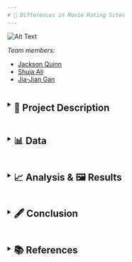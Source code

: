 ```yaml
---
# 🎥 Differences in Movie Rating Sites
---
```



![Alt Text](https://compote.slate.com/images/e0d344a9-dcfb-45f9-b31f-67ab5aaade24.jpeg)



*Team members:* 

- [Jackson Quinn]()
- [Shuja Ali]()
- [Jia-Jian Gan]()

<details>
    <summary><h2 style="display: inline-block; vertical-align: middle;">📝 Project Description</h2></summary>
    
Everyone in our group loves watching movies, and we tend to look at reviews when deciding on watching a film to check the quality and see whether it's worth
watching. Since there are numerous review sites, with each having their own differing opinion on many films, we would like to examine the differences in user
preference between the sources. We would also like to examine the popularity of the sources and how it affects the preferences of their respective users. Uncovering
these preferences will better  allow us to interpret movie ratings on these websites.
    
Our project includes the usage of data science techniques, to collect, store, clean, and plotting the data to conduct analysis. 
    
A flow chart outlining our project plan:
    
<img src="https://github.com/j-quinn01/LSE-DS105-Movie-Directors/raw/main/docs/_images/flow_chart.png" alt="Flow chart">
    
To make our analysis more advanced and critical, we designed a composite score for each movie. The composite score consisted of 4 factors: the user rating, the
number of users voted, the revenue and the year. The purpose of this is to level off our data, and give a more layered analysis.
    
</details>

<details>
    <summary><h2 style="display: inline-block; vertical-align: middle;">📊 Data</h2></summary>

Collecting data of the top 250 movies from: IMDb, Rotten Tomatoes and TMDB

  <table>
    <thead>
      <tr>
        <th>Data Source</th>
        <th>Challenges</th>
      </tr>
    </thead>
    <tbody>
      <tr>
        <td>Wikipedia</td>
        <td>Lack of data which forced us to cross-reference another site like Rotten Tomatoes</td>
      </tr>
      <tr>
        <td>Rotten Tomatoes</td>
        <td>Ensuring homogeneity with other sources as RT has a large international presence, so filtering for just US films required extra steps</td>
      </tr>
      <tr>
        <td>IMDb</td>
        <td>Homogenizing data with the other sources (bracketing votes, putting rating out of 100)</td>
      </tr>
      <tr>
        <td>TMDB</td>
        <td>Missing revenue values for several films</td>
      </tr>
    </tbody>
  </table>
    
<details>
    <summary><h2 style="display: inline-block; vertical-align: middle;">Wikipedia/ Rotten Tomatoes(RT)</h2></summary>

For Rotten Tomatoes, our approach was to leverage data from a Wikipedia article featuring films with 100% ratings. We initially gathered a larger pool of 424 films and later refined it to our target 250, keeping in mind that these ratings did not equate to 100% user ratings.

To facilitate data analysis and maintain consistency with the other data sources, we had to perform several data cleaning steps. This included the standardization of revenue and movie runtimes, and the transformation of the number of votes into brackets.

We also developed a composite score for each movie, which was calculated considering both user ratings and revenue. Additionally, we tried to score directors based on the average composite scores of their movies and their number of films in the list. However, after feedback, we decided to focus more on comparing sources than analyzing individual directors.

Data was then compiled in a dataframe with key features including the rating, director, revenue, users voted, the data source and the year. All features were adjusted to match the format and data types used by our teammates for IMDb and TMDB data, ensuring a seamless concatenation process.

    <h5>Data Collection Challenges</h5>

The most significant challenge we encountered with Rotten Tomatoes data was ensuring homogeneity and comparability with other sources. This is because RT has a large international presense, so it was especially tricky when dealing with different currencies in revenue and trying to remove non-US flims.

<img src="https://github.com/j-quinn01/LSE-DS105-Movie-Directors/raw/main/docs/_images/ss_of_merged_data.png" alt="Flow chart">


  </details>

  <details>
    <summary><h2 style="display: inline-block; vertical-align: middle;">TMDB</h2></summary>

For TMDB, first the API was used to get the top 250 movies and their IDs. The ID was used to get all the key information of an individual film (e.g., revenue, director) in a json requests format. As numerous films in TMDB had missing revenue values, IMDb was used to fill in the missing values where possible (TMDB API also gave the IMDb ID of each film). Most films had multiple genres and some with multiple directors, so the genres and directors for those films were stored in a list. When we wanted to separate the data by genre or director, we used the pandas df.explode() function to do so.

Data was then compiled in a dataframe. The variables used included: (user) rating, director, revenue, users voted, the data source and the year. 

Rating values were converted into a percentage and votes was converted from a flat number to brackets (since Rotten Tomatoes doesn't have a flat number for the number of users voted), to make the data consistent, so all 3 sites can be easily compared and the dataframes can be concatenated.

 <img src="https://github.com/j-quinn01/LSE-DS105-Movie-Directors/raw/main/docs/_images/tmdb_df.png" alt="Flow chart">     

      
  </details>

  <details>
    <summary><h2 style="display: inline-block; vertical-align: middle;">IMDb</h2></summary> 

We were able to find a list of the top 1000 movies on IMDb by rating. We then took the first 250 movies from this list to use in our project. IMDb was not willing to let us use their API, so the data was collected using webscraping. We collected the movie title, director, year of release, genre, revenue, rating, length, and number of user votes. We then made the rating out of 100 instead of 10 for the sake of comparability. Initially, we created one IMDb df that had only one genre per movie. Later we put all genres in a list and used df.explode() to separate them when necessary. We also bracketed the votes like we did for our TMDB data for ease of comparison. 


 <img src="https://github.com/j-quinn01/LSE-DS105-Movie-Directors/raw/main/docs/_images/IMDb_df.png" alt="Flow chart">       
      

  </details>
      
</details>

<details>
    <summary><h2 style="display: inline-block; vertical-align: middle;">📈 Analysis & 🖼️ Results</h2></summary>
    
  <details>
      <summary><h2 style="display: inline-block; vertical-align: middle;">Section 0: Preliminary analysis (unrelated to later sections)</h2></summary>
    
(Our analysis and results section are merged as we felt showing and analyzing each step of our data analysis process for clarity)
<br>
Before we begin, we will show a sample of how we created our analysis by using ggplot(shown below).
    
<img src="https://github.com/j-quinn01/LSE-DS105-Movie-Directors/raw/main/docs/_images/ggplot_code.png" alt="Flow chart">        

 ---
      
<h3> Now, we will show some preliminary data analysis that are unrelated to sections I, II and III. </h3>

<ul>
<li>While doing some exploratory analysis, we produced the following graph. On the x-axis we have the different vote brackets, on the y-axis we have the average revenue of each interval. </li>
</ul>
      
<img src="https://github.com/j-quinn01/LSE-DS105-Movie-Directors/raw/main/docs/_images/revenue_votes.png" alt="Flow chart">       

<ul>
<li>One would think that as the number of votes increase, the revenue would as well because we expect a positive correlation between the number of votes and the number of people who have seen the movie. And so, the more people who have seen a movie, the higher that movie’s revenue. We kind of see this trend in the graph, although there is a huge spike in revenue for the 10,000 and 25,000 votes intervals. We were curious about this, so we looked for outliers. After sorting the concatenated df by revenue, we found this.</li>
</ul>
      
<img src="https://github.com/j-quinn01/LSE-DS105-Movie-Directors/raw/main/docs/_images/outlier_df.png" alt="Flow chart">  
<ul>
<li>Both the 10,000 and 25,000 votes intervals have an Avengers movie with very high revenue relative to other movies, which is pushing the average revenues for these movies higher.</li>
      </ul>

<br>
<br>
There seems to be movies from greater variety of directors in RT. The frequency of directors in Rotten Tomatoes does not exceed 3, whilst directors have appeared up to 7 times in TMDB and IMDB.
          
<img src="https://github.com/j-quinn01/LSE-DS105-Movie-Directors/raw/main/docs/_images/t10_directors_each_source.png" alt="Flow chart">       

TMDB's top 250 movies have by far the greatest average revenue, with Rotten Tomatoes with the least. This suggests TMDB users have a preference towards more popular films, whilst Rotten Tomatoes users do not.      
 
<img src="https://github.com/j-quinn01/LSE-DS105-Movie-Directors/raw/main/docs/_images/avg_rev_sources.png" alt="Flow chart">      
          
This suggests TMDB and IMDb users may be biased towards films with a specific director or a higher box office, however the analysis is preliminary and more analysis needs to be conducted in order to make a conclusion.
      
<h2> So far, we have seen how outliers have skewed the average revenue of voting intervals, the variation in the number of directors included in the top 250 movies from each source, and the (large) variation in the average revenue per movie across our three sources. </h2>
      
  </details>



  <details>
      <summary>
          <div style="margin-top: 10px;">
              <h2 style="display: inline-block; vertical-align: middle;">Section I: Is there a preference of certain genres according to sources, as examined by absolute user ratings and absolute representation?</h2>
          </div>
      </summary>
<ul>
<li>In Part I, we tried to see if we can infer anything from the graphs of average absolute user rating by genre across 3 sources</li>
      </ul>

<img src="https://github.com/j-quinn01/LSE-DS105-Movie-Directors/raw/main/docs/_images/section_I_absolute_user_ratings.png" alt="Flow chart"> 
<br>
(This bargraph depicts a graph of absolute user ratings over genres from different sources)

<br>

 <img src="https://github.com/j-quinn01/LSE-DS105-Movie-Directors/raw/main/docs/_images/rating_boxplots.png" alt="Flow chart"> 

(The boxplot is depicting the same thing as the bar graph, and both show higher average ratings for RT)
<ul>
    <li>We saw that RT users tend to vote more optimistically compared to IMDb and TMDB on average</li>
<li> However, we find no substantial differences/preferences for 1 genre relative to the other within genres by eyeballing the data and seeing how any differences are not consistent across sources, and were minimal fluctuations at best (relative to total ratings)</li>
      </ul>

<br>

Still in part I, we also plotted a graph of the number of top movies by genres so we can see if a source gives "preferential" treatment to those from a different source
      <ul>
<li>(For example, maybe IMDb really likes horror movies. If so, then we should see alot more horror movies!)</li>
      </ul>


 <img src="https://github.com/j-quinn01/LSE-DS105-Movie-Directors/raw/main/docs/_images/section_I_representation_of_movies.png" alt="Flow chart">       



<h4> As we saw from the adjusted graph, there seems to be a HUGE representation of Documentary type movies for just Rotten Tomatoes! </h4>
      <ul>
<li>After doing some adjustment, we found that there is there is alot of Drama movies across all sources (most for IMDb and TMDB, and 2nd for RT)</li>
<li>Potential inferrence might mean that on average, many people like Drama type movies!</li>
<li>However, there might be other confounding variables, like maybe there are just a greater proportion of Drama movies made, so naturally more are highly rated</li>
<li>We can also see the RT does not have movies in certain genres like War, Mystery or Music! However, this is due to the fact that there aren't categories for this on RT</li>
<li>No clear relationship for other genres</li>
      </ul>



<h2> In conclusion, data from user ratings suggest no preference for a certain genre across sources. However, data from represenation of top movies seems to indicate a potential preference for Documentary genres within RT. However, as we would soon find out in section 2, this isn't the case! </h2>

        
---

  </details>


    
  <details>
      <summary>
          <div style="margin-top: 10px;">
              <h2 style="display: inline-block; vertical-align: middle;">Section II: Examining difference in composite scores, to see if there are any discrepances or patterns in absolute user score, number of voters, absolute revenue and date of release in order to derive conclusions about the sources</h2>
          </div>
      </summary>

First, we began by calculating the overall composite score
<br>
The composite score = function(User composite score, revenue composite score)
<ul>
<li>User composite score = function(absolute user rating, number of users)</li>
<li>Revenue composite score = function(revenue at time of release, year of release)</li> 
      </ul>
Hence, composite score consists of 4 components
      <ul>
    <li>User score</li>
    <li>Number of users who rated</li>
    <li>Revenue</li>
    <li>Date of release (revenue was scaled up due to inflation)</li>
      </ul>

<br>
<br>
We then plot a graph of average overall_composite_movie_score over genre with 3 bar graphs for each data source

<img src="https://github.com/j-quinn01/LSE-DS105-Movie-Directors/raw/main/docs/_images/section_II_absolute_composite_score.png" alt="Flow chart">       

<ul>      
<li>We again find no clear pattern of composite scores within genres</li>
<li>Even the Documentary genre for RT isn't higher than the rest despite over-representation shown earlier</li>
<li>This points to other factors causing over-representation besides the hypothesis that RT users like Documentaries</li>
<li> **This gives evidence to refute our initial findings in section 1, that there might be a slight preference for Documentary genres within Rotten Tomatoes sources!** </li>
<li>However, we find crucial data (indicated in the graph or a more condensed one below) that RT has the lowest average overall score across all genres (data above graph) followed by TMDB and IMDB.</li>
      </ul>

<img src="https://github.com/j-quinn01/LSE-DS105-Movie-Directors/raw/main/docs/_images/section_II_average_composite_score_mean.png" alt="Flow chart">   


<br>


We then tried to find out which of the 4 components contributed to this trend by sketching appropriate graphs
      <ul>
<li>By plotting a graph of average revenue_score over genre with 3 bar graphs for each data source amoung other things, we can see, RT is the lowest, followed by TMDB and IMDB. This matches the earlier pattern, so revenue explains it!</li>
      </ul>

<img src="https://github.com/j-quinn01/LSE-DS105-Movie-Directors/raw/main/docs/_images/section_II_composite_revenue_graph.png" alt="Flow chart">


<br>

(Graph helps to explain as there are similar "peaks" and trough as compared to the total composite score graph)




<img src="https://github.com/j-quinn01/LSE-DS105-Movie-Directors/raw/main/docs/_images/section_II_composite_revenue_graph_mean.png" alt="Flow chart">      

<br>
(This mean table gives a simpler version of analysis to prove what we're saying above)
<ul>
<li>Since revenue composite score is made up of revenue at time of release (Absolute revenue) and year of release we did further analysis via graphs to see which factor exactly contribues to this trend</li>
      </ul>

<img src="https://github.com/j-quinn01/LSE-DS105-Movie-Directors/raw/main/docs/_images/section_II_years_graph.png" alt="Flow chart">      

<ul>
<li>From the data, (above) we can see that the years are clearly not a factor. The order is reversed and differences minimal</li>
      </ul>

<br>

**This means the differences are attributed primarily to absolute revenue!**

**In other words, while it seems that there is no preference (or conflicting evidence) as to whether there are preferences between genres within or between sources, our data seems to suggest movies with a higher absolute revenue are over-represented in IMDb and TMDB relative to Rotten Tomatoes!**

**A possible explanation could be that IMDb and TMDB are more popular sites than Rotten Tomatoes. Hence, movies with higher revenues (and hence more overall customers), visit sites like IMDb and TMDB more relative to RT! (obviously, this is just a hypothesis. Correlation =/= causation)**



We next examined user composite score and see the same pattern of (RT -> TMDB -> IMDb) for user composite score

<img src="https://github.com/j-quinn01/LSE-DS105-Movie-Directors/raw/main/docs/_images/s2_comp_user_graph.png" alt="Flow chart">      


(graph showing composite user score)
<br>
<br>
<br>

<img src="https://github.com/j-quinn01/LSE-DS105-Movie-Directors/raw/main/docs/_images/s2_comp_user.png" alt="Flow chart">      

<br>
(table showing mean user score)
<br>
<ul>
<li>However, data/graph seems to only partially confirm this as only some patterns are explained but not others in the graph</li>
<li>**Taken together, it seems that the composite user rating score only partially explains the lower average total score for RT, but doesn't explain to the same extent as revenue composite!**</li>
<li>This is because while the means follow the same pattern, the "peaks" and "troughs" of the data from user composite don't follow the same pattern as overall composite!</li>
      </ul>
<br>

<br>
We next analysed the data to see which of the 2 components in user composite (user rating or number of voters) contribute to the trend

<br>

<img src="https://github.com/j-quinn01/LSE-DS105-Movie-Directors/raw/main/docs/_images/s2_absolute_user_mean.png" alt="Flow chart">      

<br>

<ul>
<li>The data seems obvious that absolute ratings aren't the reason contributing to the composite user rating order between sources as the order there doesn't match the order previously (instead of RT being lowest and IMDb being highest, now RT is highest)</li>
<li>**Instead, it seems like the number of voters are the major reason!**</li>
<li>**It seems that it is _**number of voters**_ &  _**absolute revenue**_ that explains the trend we see in composite user rating and overall composite score**</li>
      </ul>

<h2> **To summarise, while it seems that there is no preference (or conflicting evidence) as to whether there are preferences between genres within or between sources, our data seems to suggest movies with a higher absolute revenue are over-represented in IMDb and TMDB relative to Rotten Tomatoes! Hence, this supports the idea that IMDb and TMDB are more popular sites than Rotten Tomatoes! If IMDb and TMDB are more popular, those sites would get more voters for popular movies. Indeed, this is what we see!** </h2>

<br>
      
* Note again here, this is just a hypothesis. Correlation =/= causation. Reverse casuality might happen here - perhaps because there are more votes on sites like IMDb and TMDB, they become more popular with mainstream and casual audiences, which explains why movies with higher revenus (that are frequented by mainstream audiences, go to those sites leading to over representation of high revenue movies in IMDb and TMDB.)

<br>


  </details>



  <details style="margin-top: 10px;">
      <summary>
          <div style="margin-top: 10px;">
              <h2 style="display: inline-block; vertical-align: middle;">Section III: Appendix/ Section 3: Even more evidence to support popularity of IMDb and TMDB compared to RT</h2>
          </div>
      </summary>
<ul>
<li>We plot a graph of number of movies over their release date</li>
      </ul>

<br>

<img src="https://github.com/j-quinn01/LSE-DS105-Movie-Directors/raw/main/docs/_images/s2_p3.png" alt="Flow chart">      


<br>

<ul>
<li>The graph clearly shows that there is a significant over-representation of RT movies in pre-modern times and under-representation in modern times</li>
      </ul>

<h2> **Perhaps, this points to the fact that IMDb and TMDB are more popular in recent times compared to RT!** </h2>

---

  </details>
    
    
</details>

<details>
    <summary><h2 style="display: inline-block; vertical-align: middle;">🖋️ Conclusion</h2></summary>
<ul>
<li>In conclusion, we think there is no strong evidence that there is a preference for a genre within or across sources</li>
<li>Examining the graph of absolute user ratings over genres over 3 sources, we see that there is no significant pattern of preference for a single genre within sources(as variations are relatively small) & across sources (no pattern across sources)</li>
<li>We also plotted a graph showing representation of movies by genre from an essentially random sample (we collected data using a similar approach for all 3 - collecting data from top movies as indicated by the source itself)</li>
<li>While it seems like RT users might have a preference for that Documentary movies, as they are over-represented, the data from absolute user scores and later composite user and composite overall scores suggest otherwise</li>
    </ul>

    <h2> This points to the fact that there is no preference for genres within or across sources. </h2>

However, our data shows support for the hypothesis that IMDb and TMDB are more popular compared to RT. This is because of three reasons:
   <ul> 
    <li>IMDb and TMDB have, on average, a greater representation of higher grossing flims than RT even as their average release year across sources are similar (evidence 1)</li>
    <li>IMDb and TMDB have, on average, more voters than RT even as their average absolute user rating is about the same (evidence 2)</li>
    <li>IMDb and TMDB represent a significantly greater proportion of modern flims compared to RT (evidence 3)</li>
    </ul>

<h3> All this evidence suggests that IMDb and TMDB are more popular sites in modern times than RT. With a greater popularity, more viewers vote (evidence 2).  Moreover, as movies with higher revenues are ones that attract more customers, more popular sites will have more traffic to those movies, leading to them being over-represented as top movies in IMDb and TMDB (evidence 1). The relative popularity of IMDb and TMDB also seems to be validated especially in the modern era, as traffic for modern movies for RT is lower compared to IMDb and TMDB, leading to IMDb and TMDB representing a greater % of higher performing flims compared to RT (evidence 3). </h3>



</details>


<details>
    <summary><h2 style="display: inline-block; vertical-align: middle;">📚 References</h2></summary>

Wikipedia: "List of films with a 100% rating on Rotten Tomatoes" 
<br>
https://en.wikipedia.org/wiki/List_of_films_with_a_100%25_rating_on_Rotten_Tomatoes
<br>
Rotten Tomatoes
<br>
https://www.rottentomatoes.com/
<br>
IMDb top 250 movies 
<br>
https://www.imdb.com/chart/top/
<br>
TMDB API 
<br>
https://developer.themoviedb.org/docs
        
</details>
